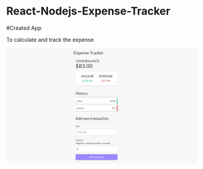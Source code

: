 # React-Nodejs-Expense-Tracker
#Created App

To calculate and track the expense

![Screenshot](https://github.com/karanpoojari101/React-Nodejs-Expense-Tracker/blob/master/Capture.PNG)
